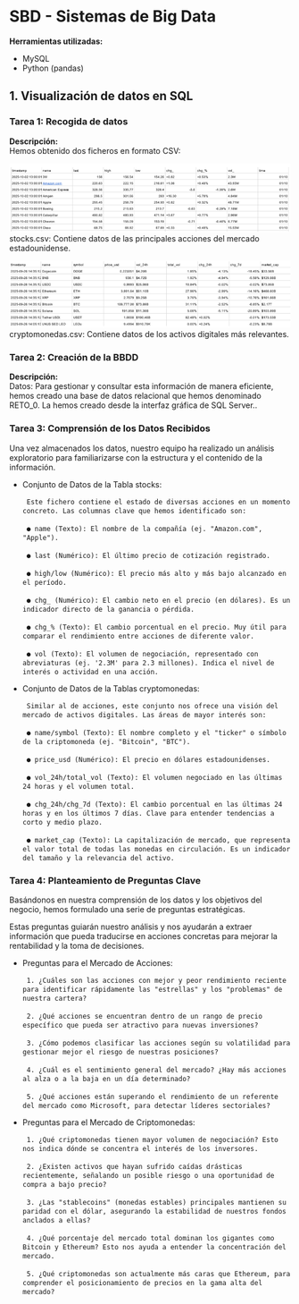 # SBD - Sistemas de Big Data
**Herramientas utilizadas:** 
 - MySQL 
 - Python (pandas) 

## 1. Visualización de datos en SQL

### Tarea 1: Recogida de datos
**Descripción:**  
Hemos obtenido dos ficheros en formato CSV:

![tabla_stocks](img/sbd_tabla_stocks.png)
stocks.csv: Contiene datos de las principales acciones del mercado estadounidense.

![tabla_cryptos](img/sbd_tabla_cryptos.png)
cryptomonedas.csv: Contiene datos de los activos digitales más relevantes.

### Tarea 2: Creación de la BBDD
**Descripción:**  
Datos: Para gestionar y consultar esta información de manera eficiente, hemos creado una base de datos relacional que hemos denominado RETO_0. La hemos creado desde la interfaz gráfica de SQL Server..

### Tarea 3: Comprensión de los Datos Recibidos
Una vez almacenados los datos, nuestro equipo ha realizado un análisis exploratorio para familiarizarse con la estructura y el contenido de la información.

 - Conjunto de Datos de la Tabla stocks:

        Este fichero contiene el estado de diversas acciones en un momento concreto. Las columnas clave que hemos identificado son:

        ● name (Texto): El nombre de la compañía (ej. "Amazon.com", "Apple").

        ● last (Numérico): El último precio de cotización registrado.

        ● high/low (Numérico): El precio más alto y más bajo alcanzado en el período.

        ● chg_ (Numérico): El cambio neto en el precio (en dólares). Es un indicador directo de la ganancia o pérdida.

        ● chg_% (Texto): El cambio porcentual en el precio. Muy útil para comparar el rendimiento entre acciones de diferente valor.

        ● vol (Texto): El volumen de negociación, representado con abreviaturas (ej. '2.3M' para 2.3 millones). Indica el nivel de interés o actividad en una acción.

 - Conjunto de Datos de la Tablas cryptomonedas:

        Similar al de acciones, este conjunto nos ofrece una visión del mercado de activos digitales. Las áreas de mayor interés son:

        ● name/symbol (Texto): El nombre completo y el "ticker" o símbolo de la criptomoneda (ej. "Bitcoin", "BTC").

        ● price_usd (Numérico): El precio en dólares estadounidenses.

        ● vol_24h/total_vol (Texto): El volumen negociado en las últimas 24 horas y el volumen total.

        ● chg_24h/chg_7d (Texto): El cambio porcentual en las últimas 24 horas y en los últimos 7 días. Clave para entender tendencias a corto y medio plazo.

        ● market_cap (Texto): La capitalización de mercado, que representa el valor total de todas las monedas en circulación. Es un indicador del tamaño y la relevancia del activo.

### Tarea 4: Planteamiento de Preguntas Clave
Basándonos en nuestra comprensión de los datos y los objetivos del negocio, hemos formulado una serie de preguntas estratégicas. 

Estas preguntas guiarán nuestro análisis y nos ayudarán a extraer información que pueda traducirse en acciones concretas para mejorar la rentabilidad y la toma de decisiones.

 - Preguntas para el Mercado de Acciones:

        1. ¿Cuáles son las acciones con mejor y peor rendimiento reciente para identificar rápidamente las "estrellas" y los "problemas" de nuestra cartera?

        2. ¿Qué acciones se encuentran dentro de un rango de precio específico que pueda ser atractivo para nuevas inversiones?

        3. ¿Cómo podemos clasificar las acciones según su volatilidad para gestionar mejor el riesgo de nuestras posiciones?

        4. ¿Cuál es el sentimiento general del mercado? ¿Hay más acciones al alza o a la baja en un día determinado?

        5. ¿Qué acciones están superando el rendimiento de un referente del mercado como Microsoft, para detectar líderes sectoriales?

 - Preguntas para el Mercado de Criptomonedas:

        1. ¿Qué criptomonedas tienen mayor volumen de negociación? Esto nos indica dónde se concentra el interés de los inversores.

        2. ¿Existen activos que hayan sufrido caídas drásticas recientemente, señalando un posible riesgo o una oportunidad de compra a bajo precio?

        3. ¿Las "stablecoins" (monedas estables) principales mantienen su paridad con el dólar, asegurando la estabilidad de nuestros fondos anclados a ellas?

        4. ¿Qué porcentaje del mercado total dominan los gigantes como Bitcoin y Ethereum? Esto nos ayuda a entender la concentración del mercado.

        5. ¿Qué criptomonedas son actualmente más caras que Ethereum, para comprender el posicionamiento de precios en la gama alta del mercado?
